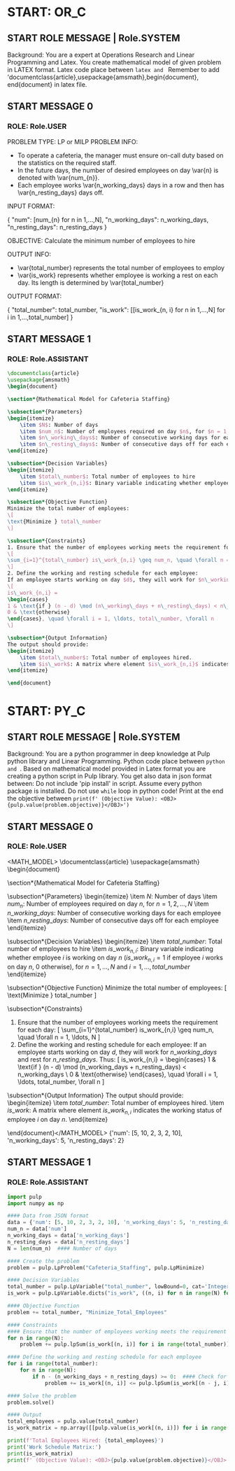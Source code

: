 # START: OR_C 
## START ROLE MESSAGE | Role.SYSTEM 
Background: You are a expert at Operations Research and Linear Programming and Latex. You create mathematical model of given problem in LATEX format. Latex code place between ```latex and ``` Remember to add 'documentclass{article},usepackage{amsmath},begin{document}, end{document} in latex file. 
## START MESSAGE 0 
### ROLE: Role.USER
<DESCRIPTION>
PROBLEM TYPE: LP or MILP
PROBLEM INFO:

- To operate a cafeteria, the manager must ensure on-call duty based on the statistics on the required staff. 
- In the future days, the number of desired employees on day \var{n} is denoted with \var{num_{n}}.
- Each employee works \var{n_working_days} days in a row and then has \var{n_resting_days} days off.

INPUT FORMAT:

{
	"num": [num_{n} for n in 1,...,N],
	"n_working_days": n_working_days,
	"n_resting_days": n_resting_days
}


OBJECTIVE: Calculate the minimum number of employees to hire

OUTPUT INFO:

- \var{total_number} represents the total number of employees to employ
- \var{is_work} represents whether employee is working a rest on each day. Its length is determined by \var{total_number}

OUTPUT FORMAT:

{
	"total_number": total_number,
	"is_work": [[is_work_{n, i} for n in 1,...,N] for i in 1,...,total_number]
}
</DESCRIPTION>


## START MESSAGE 1 
### ROLE: Role.ASSISTANT
```latex
\documentclass{article}
\usepackage{amsmath}
\begin{document}

\section*{Mathematical Model for Cafeteria Staffing}

\subsection*{Parameters}
\begin{itemize}
    \item $N$: Number of days
    \item $num_n$: Number of employees required on day $n$, for $n = 1, 2, \ldots, N$
    \item $n\_working\_days$: Number of consecutive working days for each employee
    \item $n\_resting\_days$: Number of consecutive days off for each employee
\end{itemize}

\subsection*{Decision Variables}
\begin{itemize}
    \item $total\_number$: Total number of employees to hire
    \item $is\_work_{n,i}$: Binary variable indicating whether employee $i$ is working on day $n$ ($is\_work_{n,i} = 1$ if employee $i$ works on day $n$, 0 otherwise), for $n = 1, \ldots, N$ and $i = 1, \ldots, total\_number$
\end{itemize}

\subsection*{Objective Function}
Minimize the total number of employees:
\[
\text{Minimize } total\_number
\]

\subsection*{Constraints}
1. Ensure that the number of employees working meets the requirement for each day:
\[
\sum_{i=1}^{total\_number} is\_work_{n,i} \geq num_n, \quad \forall n = 1, \ldots, N
\]
2. Define the working and resting schedule for each employee:
If an employee starts working on day $d$, they will work for $n\_working\_days$ and rest for $n\_resting\_days$. Thus:
\[
is\_work_{n,i} = 
\begin{cases}
1 & \text{if } (n - d) \mod (n\_working\_days + n\_resting\_days) < n\_working\_days \\
0 & \text{otherwise}
\end{cases}, \quad \forall i = 1, \ldots, total\_number, \forall n
\]

\subsection*{Output Information}
The output should provide:
\begin{itemize}
    \item $total\_number$: Total number of employees hired.
    \item $is\_work$: A matrix where element $is\_work_{n,i}$ indicates the working status of employee $i$ on day $n$.
\end{itemize}

\end{document}
```

# START: PY_C 
## START ROLE MESSAGE | Role.SYSTEM 
Background: You are a python programmer in deep knowledge at Pulp python library and Linear Programming. Python code place between ```python and ```. Based on mathematical model provided in Latex format you are creating a python script in Pulp library. You get also data in json format between: <DATA></DATA> Do not include 'pip install' in script. Assume every python package is installed. Do not use `while` loop in python code! Print at the end the objective between <OBJ></OBJ> `print(f' (Objective Value): <OBJ>{pulp.value(problem.objective)}</OBJ>')` 
## START MESSAGE 0 
### ROLE: Role.USER
<MATH_MODEL>
\documentclass{article}
\usepackage{amsmath}
\begin{document}

\section*{Mathematical Model for Cafeteria Staffing}

\subsection*{Parameters}
\begin{itemize}
    \item $N$: Number of days
    \item $num_n$: Number of employees required on day $n$, for $n = 1, 2, \ldots, N$
    \item $n\_working\_days$: Number of consecutive working days for each employee
    \item $n\_resting\_days$: Number of consecutive days off for each employee
\end{itemize}

\subsection*{Decision Variables}
\begin{itemize}
    \item $total\_number$: Total number of employees to hire
    \item $is\_work_{n,i}$: Binary variable indicating whether employee $i$ is working on day $n$ ($is\_work_{n,i} = 1$ if employee $i$ works on day $n$, 0 otherwise), for $n = 1, \ldots, N$ and $i = 1, \ldots, total\_number$
\end{itemize}

\subsection*{Objective Function}
Minimize the total number of employees:
\[
\text{Minimize } total\_number
\]

\subsection*{Constraints}
1. Ensure that the number of employees working meets the requirement for each day:
\[
\sum_{i=1}^{total\_number} is\_work_{n,i} \geq num_n, \quad \forall n = 1, \ldots, N
\]
2. Define the working and resting schedule for each employee:
If an employee starts working on day $d$, they will work for $n\_working\_days$ and rest for $n\_resting\_days$. Thus:
\[
is\_work_{n,i} = 
\begin{cases}
1 & \text{if } (n - d) \mod (n\_working\_days + n\_resting\_days) < n\_working\_days \\
0 & \text{otherwise}
\end{cases}, \quad \forall i = 1, \ldots, total\_number, \forall n
\]

\subsection*{Output Information}
The output should provide:
\begin{itemize}
    \item $total\_number$: Total number of employees hired.
    \item $is\_work$: A matrix where element $is\_work_{n,i}$ indicates the working status of employee $i$ on day $n$.
\end{itemize}

\end{document}</MATH_MODEL>
<DATA>
{'num': [5, 10, 2, 3, 2, 10], 'n_working_days': 5, 'n_resting_days': 2}</DATA>


## START MESSAGE 1 
### ROLE: Role.ASSISTANT
```python
import pulp
import numpy as np

#### Data from JSON format
data = {'num': [5, 10, 2, 3, 2, 10], 'n_working_days': 5, 'n_resting_days': 2}
num_n = data['num']
n_working_days = data['n_working_days']
n_resting_days = data['n_resting_days']
N = len(num_n)  #### Number of days

#### Create the problem
problem = pulp.LpProblem("Cafeteria_Staffing", pulp.LpMinimize)

#### Decision Variables
total_number = pulp.LpVariable("total_number", lowBound=0, cat='Integer')
is_work = pulp.LpVariable.dicts("is_work", ((n, i) for n in range(N) for i in range(total_number)), cat='Binary')

#### Objective Function
problem += total_number, "Minimize_Total_Employees"

#### Constraints
#### Ensure that the number of employees working meets the requirement for each day
for n in range(N):
    problem += pulp.lpSum(is_work[(n, i)] for i in range(total_number)) >= num_n[n], f"Minimum_Employees_Day_{n}"

#### Define the working and resting schedule for each employee
for i in range(total_number):
    for n in range(N):
        if n - (n_working_days + n_resting_days) >= 0:  #### Check for bounds
            problem += is_work[(n, i)] <= pulp.lpSum(is_work[(n - j, i)] for j in range(n_working_days + n_resting_days)), f"Work_Rest_Schedule_{i}_{n}"

#### Solve the problem
problem.solve()

#### Output
total_employees = pulp.value(total_number)
is_work_matrix = np.array([[pulp.value(is_work[(n, i)]) for i in range(int(total_employees))] for n in range(N)])

print(f'Total Employees Hired: {total_employees}')
print('Work Schedule Matrix:')
print(is_work_matrix)
print(f' (Objective Value): <OBJ>{pulp.value(problem.objective)}</OBJ>')
```

